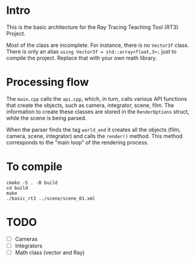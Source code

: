 # Intro

This is the basic architecture for the Ray Tracing Teaching Tool (RT3) Project.

Most of the class are incomplete. For instance, there is no `Vector3f` class.
There is only an alias `using Vector3f = std::array<float,3>;` just to compile the project.
Replace that with your own math library.

# Processing flow

The `main.cpp` calls the `api.cpp`, which, in turn, calls various API functions that create the objects, such as camera, integrator, scene, film.
The information to create these classes are stored in the `RenderOptions` struct, while the scene is being parsed.

When the parser finds the tag `world_end` it creates all the objects (film, camera, scene, integrator) and calls the `render()` method.
This method corresponds to the "main loop" of the rendering process.

# To compile

```
cmake -S . -B build
cd build
make
./basic_rt3 ../scene/scene_01.xml
```

# TODO

+ [ ] Cameras
+ [ ] Integrators
+ [ ] Math class (vector and Ray)
